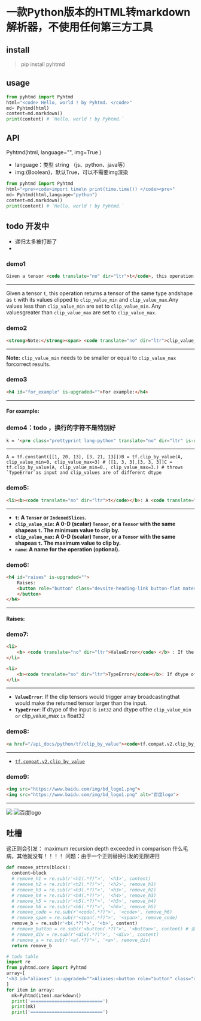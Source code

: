 # 一款Python版本的HTML转markdown解析器，不使用任何第三方工具

## install 

> pip install pyhtmd


## usage

```python
from pyhtmd import Pyhtmd
html="<code> Hello, world ! by Pyhtmd. </code>"
md= Pyhtmd(html)
content=md.markdown()
print(content) # `Hello, world ! by Pyhtmd.`
```

## API
Pyhtmd(html,
 language="",
 img=True
)

- language：类型 string （js、python、java等）
- img:{Boolean}，默认True，可以不需要img渲染
```python
from pyhtmd import Pyhtmd
html="<pre><code>import time\n print(time.time()) </code><pre>"
md= Pyhtmd(html,language="python")
content=md.markdown()
print(content) # `Hello, world ! by Pyhtmd.`
```

## todo 开发中 
- 递归太多被打断了
- 


### demo1
```html
Given a tensor <code translate="no" dir="ltr">t</code>, this operation returns a tensor of the same type andshape as <code translate="no" dir="ltr">t</code> with its values clipped to <code translate="no" dir="ltr">clip_value_min</code> and <code translate="no" dir="ltr">clip_value_max</code>.Any values less than  <code translate="no" dir="ltr">clip_value_min</code> are set to <code translate="no" dir="ltr">clip_value_min</code>. Any valuesgreater than <code translate="no" dir="ltr">clip_value_max</code> are  set to <code translate="no" dir="ltr">clip_value_max</code>. 

```
---------------------------------------
Given a tensor `t`, this operation returns a tensor of the same type andshape as `t` with its values clipped to `clip_value_min` and `clip_value_max`.Any values less than `clip_value_min` are set to `clip_value_min`. Any valuesgreater than `clip_value_max` are set to `clip_value_max`. 

### demo2
```html
<strong>Note:</strong><span> <code translate="no" dir="ltr">clip_value_min</code> needs to be smaller or equal to <code translate="no" dir="ltr">clip_value_max</code> forcorrect results.</span>
```
---------------------------------------
**Note:** `clip_value_min` needs to be smaller or equal to `clip_value_max` forcorrect results.


### demo3

```html
<h4 id="for_example" is-upgraded="">For example:</h4>
```
---------------------------------------
#### For example:


### demo4：todo ，换行的字符不是特别好

```html
k = '<pre class="prettyprint lang-python" translate="no" dir="ltr" is-upgraded=""><code translate="no" dir="ltr">A = tf.constant([[1, 20, 13], [3, 21, 13]])B = tf.clip_by_value(A, clip_value_min=0, clip_value_max=3) # [[1, 3, 3],[3, 3, 3]]C = tf.clip_by_value(A, clip_value_min=0., clip_value_max=3.) # throws `TypeError`as input and clip_values are of different dtype</code></pre>'

```
---------------------------------------
``` 
A = tf.constant([[1, 20, 13], [3, 21, 13]])B = tf.clip_by_value(A, clip_value_min=0, clip_value_max=3) # [[1, 3, 3],[3, 3, 3]]C = tf.clip_by_value(A, clip_value_min=0., clip_value_max=3.) # throws `TypeError`as input and clip_values are of different dtype
```

### demo5:

```html
<li><b><code translate="no" dir="ltr">t</code></b>: A <code translate="no" dir="ltr">Tensor</code> or <code translate="no" dir="ltr">IndexedSlices</code>.</li><li><b><code translate="no" dir="ltr">clip_value_min</code></b>: A 0-D (scalar) <code translate="no" dir="ltr">Tensor</code>, or a <code translate="no" dir="ltr">Tensor</code> with the same shapeas <code translate="no" dir="ltr">t</code>. The minimum value to clip by.</li><li><b><code translate="no" dir="ltr">clip_value_max</code></b>: A 0-D (scalar) <code translate="no" dir="ltr">Tensor</code>, or a <code translate="no" dir="ltr">Tensor</code> with the same shapeas <code translate="no" dir="ltr">t</code>. The maximum value to clip by.</li><li><b><code translate="no" dir="ltr">name</code></b>: A name for the operation (optional).</li>

```
---------------------------------------
- **`t`: A `Tensor` or `IndexedSlices`.**
- **`clip_value_min`: A 0-D (scalar) `Tensor`, or a `Tensor` with the same shapeas `t`. The minimum value to clip by.**
- **`clip_value_max`: A 0-D (scalar) `Tensor`, or a `Tensor` with the same shapeas `t`. The maximum value to clip by.**
- **`name`: A name for the operation (optional).**

### demo6:

```html
<h4 id="raises" is-upgraded="">
    Raises:
    <button role="button" class="devsite-heading-link button-flat material-icons" title="Copy link to this section">
    </button>
</h4> 
```
---------------------------------------
#### Raises:



### demo7:

```html
<li>
	<b> <code translate="no" dir="ltr">ValueError</code> </b> : If the clip tensors would trigger array broadcastingthat would make the returned tensor larger than the input.
</li>

<li>
	<b><code translate="no" dir="ltr">TypeError</code></b>: If dtype of the input is <code translate="no" dir="ltr">int32</code> and dtype of the <code translate="no" dir="ltr">clip_value_min or</code> clip_value_max <code translate="no" dir="ltr">is</code> float32
</li> 
```
---------------------------------------
- **`ValueError`**: If the clip tensors would trigger array broadcastingthat would make the returned tensor larger than the input.
- **`TypeError`**: If dtype of the input is  `int32`  and dtype ofthe  `clip_value_min or` clip_value_max `is` float32


### demo8:


```html
<a href="/api_docs/python/tf/clip_by_value"><code>tf.compat.v2.clip_by_value</code></a>
```

---------------------------------------

- [ `tf.compat.v2.clip_by_value` ](/api_docs/python/tf/clip_by_value)


### demo9:

```html
<img src="https://www.baidu.com/img/bd_logo1.png">
<img src="https://www.baidu.com/img/bd_logo1.png" alt="百度logo">
```

---------------------------------------

 ![](https://www.baidu.com/img/bd_logo1.png)
  ![百度logo](https://www.baidu.com/img/bd_logo1.png)


  ## 吐槽

 这正则会引发： maximum recursion depth exceeded in comparison
 什么毛病，其他就没有！！！！
 问题：由于一个正则替换引发的无限递归
  ```python
  def remove_attrs(block):
    content=block
    # remove_h1 = re.sub(r'<h1(.*?)">', '<h1>', content)
    # remove_h2 = re.sub(r'<h2(.*?)">', '<h2>', remove_h1)
    # remove_h3 = re.sub(r'<h3(.*?)">', '<h3>', remove_h2)
    # remove_h4 = re.sub(r'<h4(.*?)">', '<h4>', remove_h3)
    # remove_h5 = re.sub(r'<h5(.*?)">', '<h5>', remove_h4)
    # remove_h6 = re.sub(r'<h6(.*?)">', '<h6>', remove_h5)
    # remove_code = re.sub(r'<code(.*?)">', '<code>', remove_h6)
    # remove_span = re.sub(r'<span(.*?)">', '<span>', remove_code)
    remove_b = re.sub(r'<b(.*?)">', '<b>', content)
    # remove_button = re.sub(r'<button(.*?)">', '<button>', content) # 这个就没报错，很奇怪
    # remove_div = re.sub(r'<div(.*?)">', '<div>', content)
    # remove_a = re.sub(r'<a(.*?)">', '<a>', remove_div)
    return remove_b

# todo table
import re
from pyhtmd.core import Pyhtmd
array=[
'<h3 id="aliases" is-upgraded="">Aliases:<button role="button" class="devsite-heading-link button-flat material-icons" title="Copy link to this section"></button></h3>'
]
for item in array:
    mk=Pyhtmd(item).markdown()
    print('===========================')
    print(mk)
    print('===========================')

  ```
